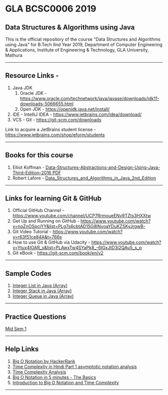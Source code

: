 # GLA BCSC0006 2019
## Data Structures & Algorithms using Java
This is the official repository of the course "Data Structures and Algorithms using Java" for B.Tech IInd Year 2019, Department of Computer Engineering &amp; Applications, Institute of Engineering &amp; Technology, GLA University, Mathura

___

## Resource Links - 

1. Java JDK
   1. Oracle JDK - https://www.oracle.com/technetwork/java/javase/downloads/jdk11-downloads-5066655.html
   2. Open JDK - https://openjdk.java.net/install/
2. IDE - IntelliJ IDEA - https://www.jetbrains.com/idea/download/
3. VCS - Git - https://git-scm.com/downloads

Link to acquire a JetBrains student license - https://www.jetbrains.com/shop/eform/students
___

## Books for this course

1. Elliot Koffman - [Data-Structures-Abstractions-and-Design-Using-Java-Third-Edition-2016 PDF](https://github.com/dbc2201/gla-bcsc0006-2019/blob/master/Books/Data-Structures-Abstractions-and-Design-Using-Java-Third-Edition-2016.pdf)
2. Robert Lafore - [Data_Structures_and_Algorithms_in_Java_2nd_Edition](https://github.com/dbc2201/gla-bcsc0006-2019/blob/master/Books/Data_Structures_and_Algorithms_in_Java_2nd_Edition.pdf)

___

## Links for learning Git & GitHub

1. Official GitHub Channel  - https://www.youtube.com/channel/UCP7RrmoueENv9TZts3HXXtw
2. Get Up and Running on GitHub - https://www.youtube.com/watch?v=noZnOSpcjYY&list=PLg7s6cbtAD15G8lNyoaYDuKZSKyJrgwB-
3. Git Video Tutorial - https://www.youtube.com/watch?v=r63f51ce84A&t=766s
4. How to use Git & GitHub via Udacity - https://www.youtube.com/watch?v=Ytux4IOAR_s&list=PLAwxTw4SYaPk8_-6IGxJtD3i2QAu5_s_p
5. Git eBook - https://git-scm.com/book/en/v2

___

## Sample Codes
1. [Integer List in Java (Array)](https://gist.github.com/d97471995e25aa0672ae0a10889d25c0)  
2. [Integer Stack in Java (Array)](https://gist.github.com/dbc2201/ea845fec7c44f0d2e0e6cddb654051d6)    
3. [Integer Queue in Java (Array)](https://gist.github.com/dbc2201/6c940aa7ab69fa92714ae8beeb15499d)  

___

## Practice Questions

[Mid Sem 1](https://github.com/dbc2201/gla-bcsc0006-2019/blob/master/Practice/Questions/mid_sem1.md)

___

## Help Links

1. [Big O Notation by HackerRank](https://www.youtube.com/watch?v=v4cd1O4zkGw)
2. [Time Complexity in Hindi Part 1 asymptotic notation analysis](https://www.youtube.com/watch?v=oQEhTDl6w8k)
3. [Time Complexity Analysis](https://www.youtube.com/watch?v=lGvz1hpsKGY)
4. [Big O Notation in 5 minutes - The Basics](https://www.youtube.com/watch?v=__vX2sjlpXU)
5. [Introduction to Big O Notation and Time Complexity](https://www.youtube.com/watch?v=D6xkbGLQesk&t=17s)

___